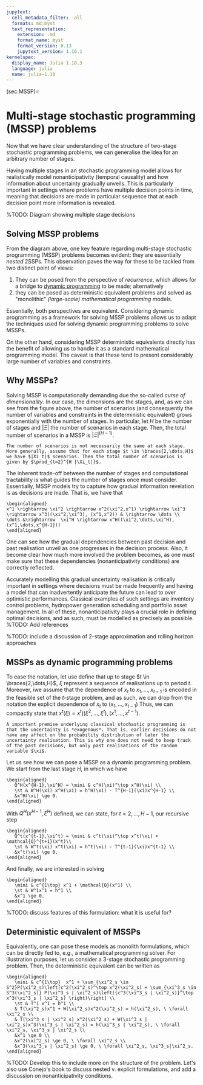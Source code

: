 ```yaml
---
jupytext:
  cell_metadata_filter: -all
  formats: md:myst
  text_representation:
    extension: .md
    format_name: myst
    format_version: 0.13
    jupytext_version: 1.16.1
kernelspec:
  display_name: Julia 1.10.3
  language: julia
  name: julia-1.10
---
```

(sec:MSSP)=
# Multi-stage stochastic programming (MSSP) problems

Now that we have clear understanding of the structure of two-stage stochastic programming problems, we can generalise the idea for an arbitrary number of stages. 

Having multiple stages in an stochastic programming model allows for realistically model nonanticipativity (temporal causality) and how information about uncertainty gradually unveils. This is particularly important in settings where problems have multiple decision points in time, meaning that decisions are made in particular sequence that at each decision point more information is revealed.

%TODO: Diagram showing multiple stage decisions


## Solving MSSP problems 

From the diagram above, one key feature regarding multi-stage stochastic programming (MSSP) problems becomes evident: they are essentially *nested* 2SSPs. This observation paves the way for these to be tackled from two distinct point of views:

1. They can be posed from the perspective of *recurrence*, which allows for a bridge to [dynamic programming](https://en.wikipedia.org/wiki/Dynamic_programming) to be made; alternatively
2. they can be posed as deterministic equivalent problems and solved as "monolithic" *(large-scale) mathematical programming* models.

Essentially, both perspectives are equivalent. Considering dynamic programming as a framework for solving MSSP problems allows us to adapt the techniques used for solving dynamic programming problems to solve MSSPs.

On the other hand, considering MSSP deterministic equivalents directly has the benefit of allowing us to handle it as a standard mathematical programming model. The caveat is that these tend to present considerably large number of variables and constraints.

## Why MSSPs?

Solving MSSP is computationally demanding due the so-called *curse of dimensionality*. In our case, the dimensions are the stages, and, as we can see from the figure above, the number of scenarios (and consequently the number of variables and constraints in the deterministic equivalent) grows exponentially with the number of stages. In particular, let $H$ be the number of stages and $|\Xi|$ the number of scenarios in each stage. Then, the total number of scenarios in a MSSP is $|\Xi|^(H-1)$.

```{note}
The number of scenarios is not necessarily the same at each stage. More generally, assume that for each stage $t \in \braces{2,\dots,H}$ we have $|Xi_t|$ scenarios. Then the total number of scenarios is given by $\prod_{t=2}^{H |\Xi_t|}$.
```

The inherent trade-off between the number of stages and computational tractability is what guides the number of stages once must consider. Essentially, MSSP models try to capture how gradual information revelation is as decisions are made. That is, we have that

```{math}
\begin{aligned}
x^1 \rightarrow \xi^2 \rightarrow x^2(\xi^2,x^1) \rightarrow \xi^3 \rightarrow x^3((\xi^2,\xi^3), (x^1,x^2)) & \rightarrow \dots \\ 
\dots &\rightarrow  \xi^H \rightarrow x^H((\xi^2,\dots,\xi^H), (x^1,\dots,x^{H-1}))
\end{aligned}
```

One can see how the gradual dependencies between past decision and past realisation unveil as one progresses in the decision process. Also, it become clear how much more involved the problem becomes, as one must make sure that these dependencies (nonanticipativity conditions) are correctly reflected.

Accurately modelling this gradual uncertainty realisation is critically important in settings where decisions must be made frequently and having a model that can inadvertently anticipate the future can lead to over optimistic performances. Classical examples of such settings are inventory control problems, hydropower generation scheduling and portfolio asset management. In all of these, nonanticipativity plays a crucial role in defining optimal decisions, and as such, must be modelled as precisely as possible.
%TODO: Add references

%TODO: include a discussion of 2-stage approximation and rolling horizon approaches

## MSSPs as dynamic programming problems

To ease the notation, let use define that up to stage $t \in \braces{2,\dots,H}$, $\xi$ represent a sequence of realisations up to period $t$. Moreover, iwe assume that the dependence of $x_t$ to $x_1, \dots, x_{t-1}$ is encoded in the feasible set of the $t$-stage problem, and as such, we can drop from the notation the explicit dependence of $x_t$ to $(x_1, \dots, x_{t-1})$ Thus, we can compactly state that $x^t(\xi) = x^t((\xi^2,\dots,\xi^t), (x^1,\dots,x^{t-1})$.

```{warning}
A important premise underlying classical stochastic programming is that the uncertainty is *exogenous*. That is, earlier decisions do not have any affect on the probability distribution of later the uncertainty realisation. This is why one does not need to keep track of the past decisions, but only past realisations of the random variable $\xi$. 
```

Let us see how we can pose a MSSP as a dynamic programming problem. We start from the last stage $H$, in which we have

```{math}
\begin{aligned}
   Q^H(x^{H-1},\xi^H) = \mini & c^H(\xi)^\top x^H(\xi) \\
   \st & W^H(\xi) x^H(\xi) = h^H(\xi) - T^{H-1}(\xi)x^{H-1} \\
   &x^H(\xi) \ge 0.  
\end{aligned}
```

With $Q^H(x^{H-1},\xi^H)$ defined, we can state, for $t = 2, \dots, H-1$, our recursive step

```{math}
\begin{aligned}
   Q^t(x^{t-1},\xi^t) = \mini & c^t(\xi)^\top x^t(\xi) + \mathcal{Q}^{t+1}(x^t)\\
   \st & W^t(\xi) x^t(\xi) = h^t(\xi) - T^{t-1}(\xi)x^{t-1} \\
   &x^t(\xi) \ge 0.  
\end{aligned}
```

And finally, we are interested in solving

```{math}
\begin{aligned}
   \mini & c^{1\top} x^1 + \mathcal{Q}(x^1) \\
   \st & W^1x^1 = h^1 \\
   &x^1 \ge 0.  
\end{aligned}
```

%TODO: discuss features of this formulation: what it is useful for?

## Deterministic equivalent of MSSPs

Equivalently, one can pose these models as monolith formulations, which can be directly fed to, e.g., a mathematical programming solver. For illustration purposes, let us consider a 3-stage stochastic programming problem. Then, the deterministic equivalent can be written as

```{math}
\begin{aligned}
   \mini & c^{1\top}  x^1 + \sum_{\xi^2_s \in S^2}P(\xi^2_s)\left[c^2(\xi^2_s)^\top x^2(\xi^2_s) + \sum_{\xi^3_s \in S^3(\xi^2_s)} P(\xi^3_s | \xi^2_s)\left({c^3(\xi^3_s | \xi^2_s)}^\top x^3(\xi^3_s | \xi^2_s) \right)\right] \\
   \st & T^1 x^1 = h^1 \\
   & T(\xi^2_s)x^1 + W(\xi^2_s)x^2(\xi^2_s) = h(\xi^2_s), \ \forall \xi^2_s \\
   & T(\xi^3_s | \xi^2_s) x^2(\xi^2_s) + W(\xi^3_s | \xi^2_s)x^3(\xi^3_s | \xi^2_s) = h(\xi^3_s | \xi^2_s), \ \forall \xi^2_s, \xi^3_s | \xi^2_s \\
   &x^1 \ge 0 \\
   &x^2(\xi^2_s) \ge 0, \ \forall \xi^2_s \\
   &x^3(\xi^3_s | \xi^2_s) \ge 0, \ \forall \xi^2_s, \xi^3_s|\xi^2_s.
\end{aligned}
```

%TODO: Develop this to include more on the structure of the problem. Let's also use Conejo's book to discuss nested v. explicit formulations, and add a discussion on nonanticipativity conditions.
